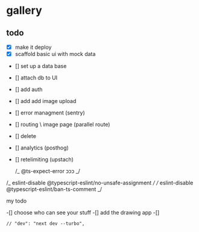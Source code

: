 #  gallery

## todo

- [x] make it deploy
- [x] scaffold basic ui with mock data
- [] set up a data base
- [] attach db to UI
- [] add auth
- [] add add image upload
- [] error managment (sentry)
- [] routing \ image page (parallel route)
- [] delete
- [] analytics (posthog)
- [] retelimiting (upstach)

  /_ @ts-expect-error כככ _/

/_ eslint-disable @typescript-eslint/no-unsafe-assignment _/
/_ eslint-disable @typescript-eslint/ban-ts-comment _/

my todo

-[] choose who can see your stuff
-[] add the drawing app
-[]

    // "dev": "next dev --turbo",
